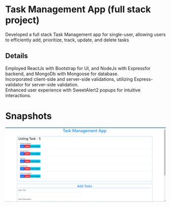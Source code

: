 # Task Management App (full stack project)

Developed a full stack Task Management app for single-user,
allowing users to efficiently add, prioritize, track, update, and
delete tasks
## Details

Employed ReactJs with Bootstrap for UI, and NodeJs with Expressfor backend, and MongoDb with Mongoose for database.\
Incorporated client-side and server-side validations, utilizing Express-validator for server-side validation.\
Enhanced user experience with SweetAlert2 popups for intuitive interactions.

<h1>Snapshots</h1>
<img src="src/images/Screenshot (24).png"/>
